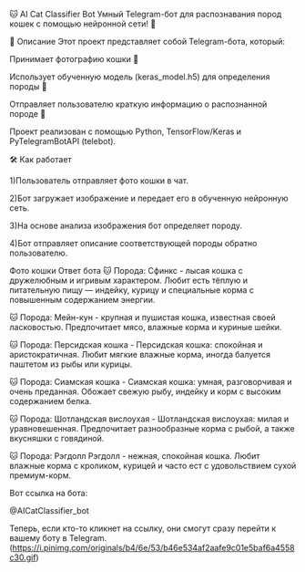 🐱 AI Cat Classifier Bot Умный Telegram-бот для распознавания пород кошек с помощью нейронной сети! 🚀

📜 Описание Этот проект представляет собой Telegram-бота, который:

Принимает фотографию кошки 📸

Использует обученную модель (keras_model.h5) для определения породы 🧠

Отправляет пользователю краткую информацию о распознанной породе 🐾

Проект реализован с помощью Python, TensorFlow/Keras и PyTelegramBotAPI (telebot).

🛠 Как работает

1)Пользователь отправляет фото кошки в чат.

2)Бот загружает изображение и передает его в обученную нейронную сеть.

3)На основе анализа изображения бот определяет породу.

4)Бот отправляет описание соответствующей породы обратно пользователю.

Фото кошки Ответ бота 🐱 Порода: Сфинкс - лысая кошка с дружелюбным и игривым характером. Любит есть тёплую и питательную пищу — индейку, курицу и специальные корма с повышенным содержанием энергии.

🐱 Порода: Мейн-кун - крупная и пушистая кошка, известная своей ласковостью. Предпочитает мясо, влажные корма и куриные шейки.

🐱 Порода: Персидская кошка - Персидская кошка: спокойная и аристократичная. Любит мягкие влажные корма, иногда балуется паштетом из рыбы или курицы.

🐱 Порода: Сиамская кошка - Сиамская кошка: умная, разговорчивая и очень преданная. Обожает свежую рыбу, индейку и корм с высоким содержанием белка.

🐱 Порода: Шотландская вислоухая - Шотландская вислоухая: милая и уравновешенная. Предпочитает разнообразные корма с рыбой, а также вкусняшки с говядиной.

🐱 Порода: Рэгдолл Рэгдолл - нежная, спокойная кошка. Любит влажные корма с кроликом, курицей и часто ест с удовольствием сухой премиум-корм.

Вот ссылка на бота:

@AICatClassifier_bot

Теперь, если кто-то кликнет на ссылку, они смогут сразу перейти к вашему боту в Telegram.
(https://i.pinimg.com/originals/b4/6e/53/b46e534af2aafe9c01e5baf6a4558c30.gif)
